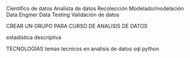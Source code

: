 Cientifico de datos
Analista de datos
Recolección
Modelado/modelación
Data Enginer
Data Testing
Validación de datos




CREAR UN GRUPO PARA CURSO DE ANALISIS DE DATOS



estadistica descriptiva

TECNOLOGÍAS temas tecnicos en analisis de datos
sql
python
